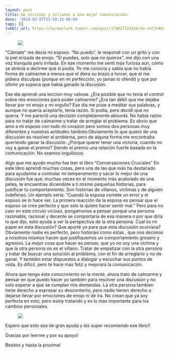 ```yaml
---
layout: post
title: De víctimas y villanos a una mejor comunicación.
date: '2018-02-07T11:50:15-06:00'
tags: []
tumblr_url: https://karemclark.tumblr.com/post/170617123636/de-v%C3%ADctimas-y-villanos-a-una-mejor-comunicaci%C3%B3n
---
```

<figure data-orig-width="540" data-orig-height="360" class="tmblr-full" data-orig-src="https://64.media.tumblr.com/58b8b2a5dbd28c9d964ead1a31aea9e1/tumblr_inline_p3sjzpUZS11t4qra9_540.jpg"><img src="https://64.media.tumblr.com/bd199255704c496b3fe5babb50916c31/tumblr_inline_p3t39dsLGg1t4qra9_540.jpg" data-orig-width="540" data-orig-height="360" data-orig-src="https://64.media.tumblr.com/58b8b2a5dbd28c9d964ead1a31aea9e1/tumblr_inline_p3sjzpUZS11t4qra9_540.jpg"></figure>

“Cálmate” me decía mi esposo. “No puedo”, le respondí con un grito y con la piel erizada de enojo. “Sí puedes, solo que no quieres”, me dijo con una voz tranquila pero irritada. En ese momento me sentí más furiosa aún, cómo se atrevía a decirme que sí podía. Yo me conocía y sabía que no había forma de calmarme a menos que el diera su brazo a torcer, que el me pidiera disculpas (porque en mi perfección, yo jamás lo ofendí) y que por último yo supiera que había ganado la discusión.

Ese dia aprendi una leccion muy valiosa. ¿Era posible que no tenía el control sobre mis emociones para poder calmarme? ¿Era tan débil que me dejaba llevar por mi enojo y mi orgullo? Ese dia me puse a meditar sus palabras, y aunque no quería aceptarlo, tenía razón. Sí podia, pero decidí que no queria. Y me pareció una decisión completamente absurda. No había razón para no tratar de calmarme y tratar de arreglar el problema. Es obvio que amo a mi esposo con todo mi corazon pero somos dos personas muy diferentes y nuestras actitudes también.Obviamente lo que quiero de una discusión es resolver el problema, pero de alguna forma me encontraba queriendo ganar la discusión. ¿Porque querer tener una victoria, cuando no voy a ganar el premio? Siendo el premio una relación fuerte basada en la comunicación. No seamos orgullosos.

Algo que me ayudo mucho fue leer el libro “Conversaciones Cruciales” En este libro aprendí muchas cosas, pero una de las que más ha destacado para ayudarme a controlar mi temperamento y sacar lo mejor de una discusión fue que, muchas veces en el momento más acalorado de una pelea, te encuentras diciendote a ti mismo pequeñas historias, para justificar tu comportamiento. Son historias de villanos, víctimas y de alguien indefenso. Un ejemplo seria: “Cuando la esposa comete un error y el esposo se lo hace ver. La primera reacción de la esposa es pensar que el esposo se cree perfecto y que solo la quiere hacer sentir mal.” Pero para no caer en este círculo vicioso, pongamonos a pensar porqué una persona razonable, racional y decente se comportaría de esa manera o por que diría lo que dijo, esto ayuda a ver la perspectiva de la otra persona. Cual es mi papel en esta discusión? Que aporté yo para que esta discusión ocurriera? Obviamente nadie es perfecto, pero historias como éstas , que nos decimos a nosotros mismos hacen que justifiquemos un comportamiento grosero y agresivo. La mejor cosa que hacer es pensar, que yo no soy una víctima y que la otra persona no es el villano. Tratar de empatizar con la otra persona y tratar de buscar una solución al problema, con el fin de arreglarlo y no de ganar. Y también estar dispuestos a dialogar y escuchar sus puntos de vista. Es difícil, pero te hace mas feliz y mejorará la comunicación.

Ahora que tengo éste conocimiento en la mente, ahora trato de calmarme y pensar en que puedo hacer yo también para resolver una discusión y no solo esperar a que se cumplan mis demandas. La otra persona tambien tiene derecho a expresar su descontento, pero nadie tienen derecho a dejarse llevar por emociones de enojo ni de ira. No crean que ya soy perfecta en esto, pero estoy tratando y es lo mas importante para los cambios personales.

<figure class="tmblr-full" data-orig-height="810" data-orig-width="540" data-orig-src="https://64.media.tumblr.com/e2144afc378fe4227517e1e9ae373e31/tumblr_inline_p3sk6ik1WZ1t4qra9_540.jpg"><img src="https://64.media.tumblr.com/8f39eb9e40f9b88ce72bc070951b4bef/tumblr_inline_p3t39dpRVv1t4qra9_540.jpg" data-orig-height="810" data-orig-width="540" data-orig-src="https://64.media.tumblr.com/e2144afc378fe4227517e1e9ae373e31/tumblr_inline_p3sk6ik1WZ1t4qra9_540.jpg"></figure>

Espero que esto sea de gran ayuda y les super recomiendo ese libro!!

Gracias por leerme y por su apoyo!

Besitos y hasta la proxima!

